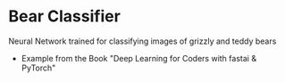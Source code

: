 # Bear Classifier
Neural Network trained for classifying images of grizzly and teddy bears
- Example from the Book "Deep Learning for Coders with fastai & PyTorch"

